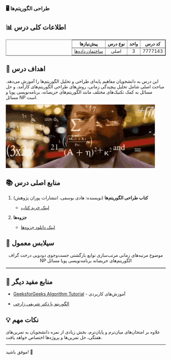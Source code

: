 ### 🖥️ طراحی الگوریتم‌ها

## 📊 اطلاعات کلی درس
<div style="text-align:center ; direction: rtl;">
  <table border="1">
    <tr>
      <th>کد درس</th>
      <th>واحد</th>
      <th>نوع درس</th>
      <th>پیش‌نیازها</th>
    </tr>
    <tr>
      <td>7777143</td>
      <td>3</td>
      <td>اصلی</td>
      <td><a href="/نیمسال 3/ساختمان داده/README.md">ساختمان داده‌ها</a></td>
    </tr>
  </table>
</div>

## 🎯 اهداف درس
این درس به دانشجویان مفاهیم پایه‌ای طراحی و تحلیل الگوریتم‌ها را آموزش می‌دهد. مباحث اصلی شامل تحلیل پیچیدگی زمانی، روش‌های طراحی الگوریتم‌های کارآمد، و حل مسائل به کمک تکنیک‌های مختلف مانند الگوریتم‌های حریصانه، برنامه‌نویسی پویا و مسائل NP است.

![gif](./تصاویر/200.gif)

## 📚 منابع اصلی درس
1. **کتاب طراحی الگوریتم‌ها** (نویسنده: هادی یوسفی، انتشارات پوران پژوهش)  
   - [لینک خرید کتاب](https://pouran.net/product/%D8%B7%D8%B1%D8%A7%D8%AD%DB%8C-%D8%A7%D9%84%DA%AF%D9%88%D8%B1%DB%8C%D8%AA%D9%85-%D9%87%D8%A7%D8%AF%DB%8C-%DB%8C%D9%88%D8%B3%D9%81%DB%8C/)

2. **جزوه‌ها**
   - [لینک دانلود جزوه‌ها](https://drive.google.com/drive/folders/1jPysV403KXMAXyXZf8hgJY0_g_8Gu61C?usp=drive_link)

## 📅 سیلابس معمول
<div style="text-align:center ; direction: rtl;">
  <table border="1">
    <tr>
      <th">موضوع</th>
    </tr>
    <tr>
      <td">مرتبه‌های زمانی</td>
    </tr>
    <tr>
      <td">مرتب‌سازی</td>
    </tr>
    <tr>
      <td">توابع بازگشتی</td>
    </tr>
    <tr>
      <td">جست‌وجوی دودویی</td>
    </tr>
    <tr>
      <td">درخت</td>
    </tr>
    <tr>
      <td">گراف</td>
    </tr>
    <tr>
      <td">الگوریتم‌های حریصانه</td>
    </tr>
    <tr>
      <td">برنامه‌نویسی پویا</td>
    </tr>
    <tr>
      <td">مسائل NP</td>
    </tr>
  </table>
</div>


## 🔗 منابع مفید دیگر
- [GeeksforGeeks Algorithm Tutorial](https://www.geeksforgeeks.org/fundamentals-of-algorithms/) - آموزش‌های کاربردی

- [الگوریتم با دکتر شریفی زارچی](https://ocw.sharif.ir/course/id/267/%D8%A2%D9%85%D9%88%D8%B2%D8%B4-%D8%B7%D8%B1%D8%A7%D8%AD%DB%8C-%D8%A7%D9%84%DA%AF%D9%88%D8%B1%DB%8C%D8%AA%D9%85-%D9%87%D8%A7)

## 💡 نکات مهم
علاوه بر امتحان‌های میان‌ترم و پایان‌ترم، بخش زیادی از نمره دانشجویان به تمرین‌های هفتگی، حل تمرین‌ها و پروژه‌ها اختصاص خواهد یافت.


---

 موفق باشید! 🚀